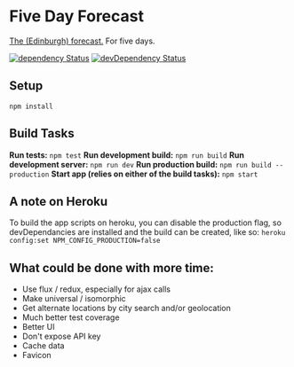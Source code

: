 # Five Day Forecast

[The (Edinburgh) forecast.](https://fivedayforecast.herokuapp.com/) For five days.

[![dependency Status](https://img.shields.io/david/jppferguson/five-day-forecast.svg?style=flat)](https://david-dm.org/jppferguson/five-day-forecast#info=devDependencies) [![devDependency Status](https://img.shields.io/david/dev/jppferguson/five-day-forecast.svg?style=flat)](https://david-dm.org/jppferguson/five-day-forecast#info=devDependencies)


## Setup
```
npm install
```

## Build Tasks
**Run tests:** `npm test`
**Run development build:** `npm run build`
**Run development server:** `npm run dev`
**Run production build:** `npm run build --production`
**Start app (relies on either of the build tasks):** `npm start`

## A note on Heroku
To build the app scripts on heroku, you can disable the production flag, so devDependancies are installed and the build can be created, like so:
`heroku config:set NPM_CONFIG_PRODUCTION=false`

## What could be done with more time:

- Use flux / redux, especially for ajax calls
- Make universal / isomorphic
- Get alternate locations by city search and/or geolocation
- Much better test coverage
- Better UI
- Don't expose API key
- Cache data
- Favicon
